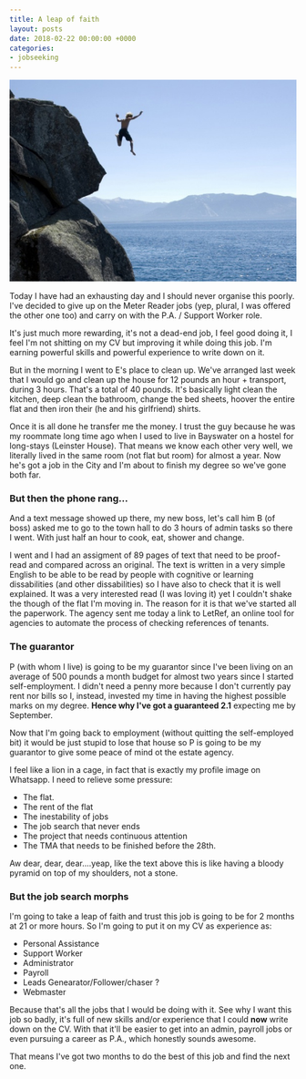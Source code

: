 ```yaml
---
title: A leap of faith
layout: posts
date: 2018-02-22 00:00:00 +0000
categories:
- jobseeking
---
```

![](/uploads/2018/02/22/leap.jpg)

Today I have had an exhausting day and I should never organise this poorly. I've decided to give up on the Meter Reader jobs (yep, plural, I was offered the other one too) and carry on with the P.A. / Support Worker role.

It's just much more rewarding, it's not a dead-end job, I feel good doing it, I feel I'm not shitting on my CV but improving it while doing this job. I'm earning powerful skills and powerful experience to write down on it. 

But in the morning I went to E's place to clean up. We've arranged last week that I would go and clean up the house for 12 pounds an hour + transport, during 3 hours. That's a total of 40 pounds. It's basically light clean the kitchen, deep clean the bathroom, change the bed sheets, hoover the entire flat and then iron their (he and his girlfriend) shirts. 

Once it is all done he transfer me the money. I trust the guy because he was my roommate long time ago when I used to live in Bayswater on a hostel for long-stays (Leinster House). That means we know each other very well, we literally lived in the same room (not flat but room) for almost a year. Now he's got a job in the City and I'm about to finish my degree so we've gone both far. 

### But then the phone rang...

And a text message showed up there, my new boss, let's call him B (of boss) asked me to go to the town hall to do 3 hours of admin tasks so there I went. With just half an hour to cook, eat, shower and change. 

I went and I had an assigment of 89 pages of text that need to be proof-read and compared across an original. The text is written in a very simple English to be able to be read by people with cognitive or learning dissabilities (and other dissabilities) so I have also to check that it is well explained. It was a very interested read (I was loving it) yet I couldn't shake the though of the flat I'm moving in. The reason for it is that we've started all the paperwork. The agency sent me today a link to LetRef, an online tool for agencies to automate the process of checking references of tenants. 

### The guarantor

P (with whom I live) is going to be my guarantor since I've been living on an average of 500 pounds a month budget for almost two years since I started self-employment. I didn't need a penny more because I don't currently pay rent nor bills so I, instead, invested my time in having the highest possible marks on my degree. **Hence why I've got a guaranteed 2.1** expecting me by September. 

Now that I'm going back to employment (without quitting the self-employed bit) it would be just stupid to lose that house so P is going to be my guarantor to give some peace of mind ot the estate agency. 

I feel like a lion in a cage, in fact that is exactly my profile image on Whatsapp. I need to relieve some pressure:

* The flat. 
* The rent of the flat
* The inestability of jobs
* The job search that never ends
* The project that needs continuous attention
* The TMA that needs to be finished before the 28th. 

Aw dear, dear, dear....yeap, like the text above this is like having a bloody pyramid on top of my shoulders, not a stone. 

### But the job search morphs

I'm going to take a leap of faith and trust this job is going to be for 2 months at 21 or more hours. So I'm going to put it on my CV as experience as:

* Personal Assistance
* Support Worker
* Administrator
* Payroll
* Leads Genearator/Follower/chaser ?
* Webmaster

Because that's all the jobs that I would be doing with it. See why I want this job so badly, it's full of new skills and/or experience that I could **now** write down on the CV. With that it'll be easier to get into an admin, payroll jobs or even pursuing a career as P.A., which honestly sounds awesome. 

That means I've got two months to do the best of this job and find the next one. 